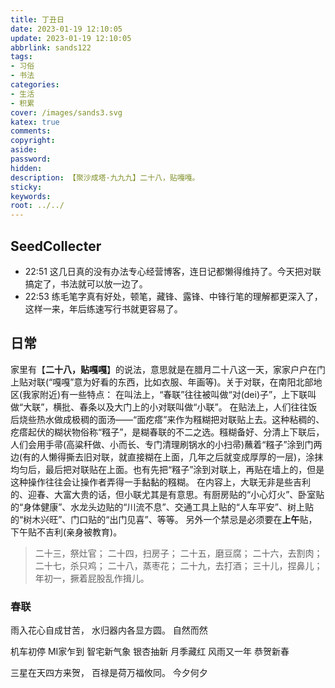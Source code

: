 ```yaml
---
title: 丁丑日
date: 2023-01-19 12:10:05
update: 2023-01-19 12:10:05
abbrlink: sands122
tags:
- 习俗
- 书法
categories:
- 生活
- 积累
cover: /images/sands3.svg
katex: true
comments:
copyright:
aside: 
password:
hidden:
description: 【聚沙成塔·九九九】二十八，贴嘎嘎。
sticky: 
keywords:
root: ../../
---
```


## SeedCollecter
- 22:51 这几日真的没有办法专心经营博客，连日记都懒得维持了。今天把对联搞定了，书法就可以放一边了。
- 22:53 练毛笔字真有好处，顿笔，藏锋、露锋、中锋行笔的理解都更深入了，这样一来，年后练速写行书就更容易了。


## 日常
家里有【**二十八，贴嘎嘎**】的说法，意思就是在腊月二十八这一天，家家户户在门上贴对联(“嘎嘎”意为好看的东西，比如衣服、年画等)。关于对联，在南阳北部地区(我家附近)有一些特点：
在叫法上，“春联”往往被叫做“对(dei)子”，上下联叫做“大联”，横批、春条以及大门上的小对联叫做“小联”。
在贴法上，人们往往饭后烧些热水做成极稠的面汤——“面疙瘩”来作为糨糊把对联贴上去。这种粘稠的、疙瘩起伏的糊状物俗称“糨子”，是糊春联的不二之选。糨糊备好、分清上下联后，人们会用手帚(高粱秆做、小而长、专门清理刷锅水的小扫帚)蘸着“糨子”涂到门两边(有的人懒得撕去旧对联，就直接糊在上面，几年之后就变成厚厚的一层)，涂抹均匀后，最后把对联贴在上面。也有先把“糨子”涂到对联上，再贴在墙上的，但是这种操作往往会让操作者弄得一手黏黏的糨糊。
在内容上，大联无非是些吉利的、迎春、大富大贵的话，但小联尤其是有意思。有厨房贴的“小心灯火”、卧室贴的“身体健康”、水龙头边贴的“川流不息”、交通工具上贴的“人车平安”、树上贴的“树木兴旺”、门口贴的“出门见喜”、等等。
另外一个禁忌是必须要在**上午**贴，下午贴不吉利(亲身被教育)。

> 二十三，祭灶官；
> 二十四，扫房子；
> 二十五，磨豆腐；
> 二十六，去割肉；
> 二十七，杀只鸡；
> 二十八，蒸枣花；
> 二十九，去打酒；
> 三十儿，捏鼻儿；
> 年初一，撅着屁股乱作揖儿。

### 春联

雨入花心自成甘苦，
水归器内各显方圆。
自然而然

机车初停 MI家乍到 智宅新气象
银杏抽新 月季藏红 风雨又一年
恭贺新春

三星在天四方来贺，
百禄是荷万福攸同。
今夕何夕

